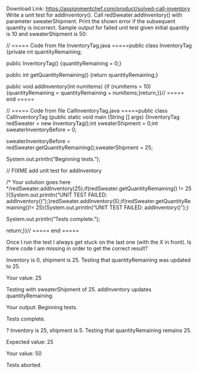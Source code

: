 Download Link: https://assignmentchef.com/product/solved-call-inventory
<br>
Write a unit test for addInventory(). Call redSweater.addInventory() with parameter sweaterShipment. Print the shown error if the subsequent quantity is incorrect. Sample output for failed unit test given initial quantity is 10 and sweaterShipment is 50:

// ===== Code from file InventoryTag.java =====public class InventoryTag {private int quantityRemaining;

public InventoryTag() {quantityRemaining = 0;}

public int getQuantityRemaining() {return quantityRemaining;}

public void addInventory(int numItems) {if (numItems &gt; 10) {quantityRemaining = quantityRemaining + numItems;}return;}}// ===== end =====

// ===== Code from file CallInventoryTag.java =====public class CallInventoryTag {public static void main (String [] args) {InventoryTag redSweater = new InventoryTag();int sweaterShipment = 0;int sweaterInventoryBefore = 0;

sweaterInventoryBefore = redSweater.getQuantityRemaining();sweaterShipment = 25;

System.out.println(“Beginning tests.”);

// FIXME add unit test for addInventory

/* Your solution goes here */redSweater.addInventory(25);if(redSweater.getQuantityRemaining() != 25 ){System.out.println(“UNIT TEST FAILED: addInventory()”);}redSweater.addInventory(5);if(redSweater.getQuantityRemaining()!= 25){System.out.println(“UNIT TEST FAILED: addInventory()”);}

System.out.println(“Tests complete.”);

return;}}// ===== end =====

Once I run the test I always get stuck on the last one (with the X in front). Is there code I am missing in order to get the correct result?

Inventory is 0, shipment is 25. Testing that quantityRemaining was updated to 25.

Your value: 25

Testing with sweaterShipment of 25. addInventory updates quantityRemaining.

Your output: Beginning tests.

Tests complete.

? Inventory is 25, shipment is 5. Testing that quantityRemaining remains 25.

Expected value: 25

Your value: 50

Tests aborted.
